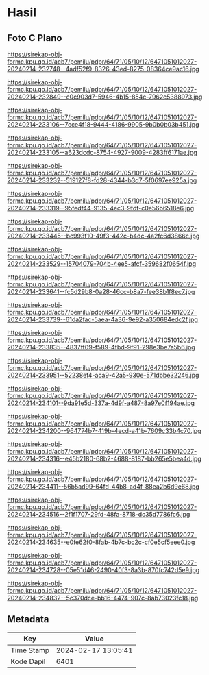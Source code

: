 # Hasil

## Foto C Plano

https://sirekap-obj-formc.kpu.go.id/acb7/pemilu/pdpr/64/71/05/10/12/6471051012027-20240214-232748--4adf52f9-8326-43ed-8275-08364ce9ac16.jpg

https://sirekap-obj-formc.kpu.go.id/acb7/pemilu/pdpr/64/71/05/10/12/6471051012027-20240214-232849--c0c903d7-5946-4b15-854c-7962c5388973.jpg

https://sirekap-obj-formc.kpu.go.id/acb7/pemilu/pdpr/64/71/05/10/12/6471051012027-20240214-233106--7cce4f18-9444-4186-9905-9b0b0b03b451.jpg

https://sirekap-obj-formc.kpu.go.id/acb7/pemilu/pdpr/64/71/05/10/12/6471051012027-20240214-233105--a623dcdc-8754-4927-9009-4283ff6171ae.jpg

https://sirekap-obj-formc.kpu.go.id/acb7/pemilu/pdpr/64/71/05/10/12/6471051012027-20240214-233232--519127f8-fd28-4344-b3d7-5f0697ee925a.jpg

https://sirekap-obj-formc.kpu.go.id/acb7/pemilu/pdpr/64/71/05/10/12/6471051012027-20240214-233319--95fedf44-9135-4ec3-9fdf-c0e56b6518e6.jpg

https://sirekap-obj-formc.kpu.go.id/acb7/pemilu/pdpr/64/71/05/10/12/6471051012027-20240214-233445--bc993f10-49f3-442c-b4dc-4a2fc6d3866c.jpg

https://sirekap-obj-formc.kpu.go.id/acb7/pemilu/pdpr/64/71/05/10/12/6471051012027-20240214-233529--15704079-704b-4ee5-afcf-359682f0654f.jpg

https://sirekap-obj-formc.kpu.go.id/acb7/pemilu/pdpr/64/71/05/10/12/6471051012027-20240214-233641--fc5d29b8-0a28-46cc-b8a7-fee38b1f8ec7.jpg

https://sirekap-obj-formc.kpu.go.id/acb7/pemilu/pdpr/64/71/05/10/12/6471051012027-20240214-233739--61da2fac-5aea-4a36-9e92-a350684edc2f.jpg

https://sirekap-obj-formc.kpu.go.id/acb7/pemilu/pdpr/64/71/05/10/12/6471051012027-20240214-233835--4837ff09-f589-4fbd-9f91-298e3be7a5b6.jpg

https://sirekap-obj-formc.kpu.go.id/acb7/pemilu/pdpr/64/71/05/10/12/6471051012027-20240214-233951--52238ef4-aca9-42a5-930e-571dbbe32246.jpg

https://sirekap-obj-formc.kpu.go.id/acb7/pemilu/pdpr/64/71/05/10/12/6471051012027-20240214-234101--9da91e5d-337a-4d9f-a487-8a97e0f194ae.jpg

https://sirekap-obj-formc.kpu.go.id/acb7/pemilu/pdpr/64/71/05/10/12/6471051012027-20240214-234200--964774b7-419b-4ecd-a41b-7609c33b4c70.jpg

https://sirekap-obj-formc.kpu.go.id/acb7/pemilu/pdpr/64/71/05/10/12/6471051012027-20240214-234316--e45b2180-68b2-4688-8187-bb265e5bea4d.jpg

https://sirekap-obj-formc.kpu.go.id/acb7/pemilu/pdpr/64/71/05/10/12/6471051012027-20240214-234411--56b5ad99-64fd-44b8-ad4f-88ea2b6d9e68.jpg

https://sirekap-obj-formc.kpu.go.id/acb7/pemilu/pdpr/64/71/05/10/12/6471051012027-20240214-234516--2f1f1707-29fd-48fa-8718-dc35d7786fc6.jpg

https://sirekap-obj-formc.kpu.go.id/acb7/pemilu/pdpr/64/71/05/10/12/6471051012027-20240214-234635--e0fe62f0-8fab-4b7c-bc2c-cf0e5cf5eee0.jpg

https://sirekap-obj-formc.kpu.go.id/acb7/pemilu/pdpr/64/71/05/10/12/6471051012027-20240214-234728--05e51d46-2490-40f3-8a3b-870fc742d5e9.jpg

https://sirekap-obj-formc.kpu.go.id/acb7/pemilu/pdpr/64/71/05/10/12/6471051012027-20240214-234832--5c370dce-bb16-4474-907c-8ab73023fc18.jpg


## Metadata

| Key        | Value               |
| ---------- | ------------------- |
| Time Stamp | 2024-02-17 13:05:41 |
| Kode Dapil | 6401                |



